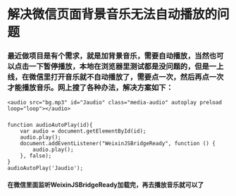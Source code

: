 # 解决微信页面背景音乐无法自动播放的问题
### 最近做项目是有个需求，就是加背景音乐，需要自动播放，当然也可以点击一下暂停播放，本地在浏览器里测试都是没问题的，但是一上线，在微信里打开音乐就不自动播放了，需要点一次，然后再点一次才能播放音乐。网上搜了各种办法，解决方案如下：

	<audio src="bg.mp3" id="Jaudio" class="media-audio" autoplay preload loop="loop"></audio>

###
	
	function audioAutoPlay(id){
		var audio = document.getElementById(id);  
		audio.play();
		document.addEventListener("WeixinJSBridgeReady", function () {  
		    audio.play();  
		}, false);   
	}
	audioAutoPlay('Jaudio');
    
#### 在微信里面监听WeixinJSBridgeReady加载完，再去播放音乐就可以了
